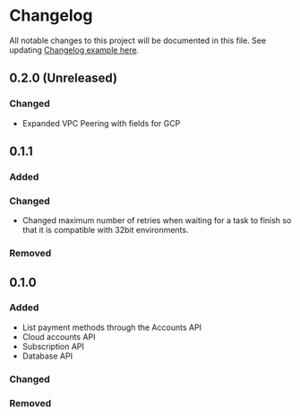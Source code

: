 # Changelog
All notable changes to this project will be documented in this file.
See updating [Changelog example here](https://keepachangelog.com/en/1.0.0/).

## 0.2.0 (Unreleased)

### Changed
* Expanded VPC Peering with fields for GCP

## 0.1.1

### Added

### Changed
* Changed maximum number of retries when waiting for a task to finish so that it is compatible with 32bit environments.

### Removed

## 0.1.0

### Added
* List payment methods through the Accounts API 
* Cloud accounts API
* Subscription API
* Database API

### Changed

### Removed
